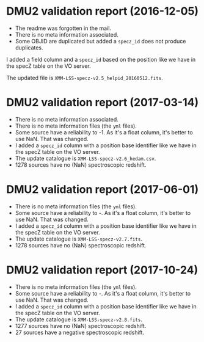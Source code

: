 # DMU2 validation report (2016-12-05)

- The readme was forgotten in the mail.
- There is no meta information associated.
- Some OBJID are duplicated but added a `specz_id` does not produce duplicates.

I added a field column and a `specz_id` based on the position like we have in
the specZ table on the VO server.

The updated file is `XMM-LSS-specz-v2.5_helpid_20160512.fits`.

# DMU2 validation report (2017-03-14)

- There is no meta information associated.
- There is no meta information files (the `yml` files).
- Some source have a reliability to -1.  As it's a float column, it's better to
  use NaN.  That was changed.
- I added a `specz_id` column with a position base identifier like we have in
  the specZ table on the VO server.
- The update catalogue is `XMM-LSS-specz-v2.6_hedam.csv`.
- 1278 sources have no (NaN) spectroscopic redshift.

# DMU2 validation report (2017-06-01)

- There is no meta information files (the `yml` files).
- Some source have a reliability to -.  As it's a float column, it's better to
  use NaN.  That was changed.
- I added a `specz_id` column with a position base identifier like we have in
  the specZ table on the VO server.
- The update catalogue is `XMM-LSS-specz-v2.7.fits`.
- 1278 sources have no (NaN) spectroscopic redshift.

# DMU2 validation report (2017-10-24)

- There is no meta information files (the `yml` files).
- Some source have a reliability to -.  As it's a float column, it's better to
  use NaN.  That was changed.
- I added a `specz_id` column with a position base identifier like we have in
  the specZ table on the VO server.
- The update catalogue is `XMM-LSS-specz-v2.8.fits`.
- 1277 sources have no (NaN) spectroscopic redshift.
- 27 sources have a negative spectroscopic redshift.
